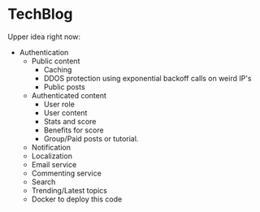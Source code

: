 # TechBlog

Upper idea right now:

- Authentication
  - Public content
    - Caching
    - DDOS protection using exponential backoff calls on weird IP's
    - Public posts
  - Authenticated content
    - User role
    - User content
    - Stats and score
    - Benefits for score
    - Group/Paid posts or tutorial.
  - Notification
  - Localization
  - Email service
  - Commenting service
  - Search
  - Trending/Latest topics
  - Docker to deploy this code
  
 
